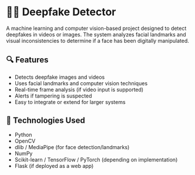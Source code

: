 
# 🕵️‍♂️ Deepfake Detector

A machine learning and computer vision-based project designed to detect deepfakes in videos or images. The system analyzes facial landmarks and visual inconsistencies to determine if a face has been digitally manipulated.

## 🔍 Features

- Detects deepfake images and videos
- Uses facial landmarks and computer vision techniques
- Real-time frame analysis (if video input is supported)
- Alerts if tampering is suspected
- Easy to integrate or extend for larger systems

## 🚀 Technologies Used

- Python
- OpenCV
- dlib / MediaPipe (for face detection/landmarks)
- NumPy
- Scikit-learn / TensorFlow / PyTorch (depending on implementation)
- Flask (if deployed as a web app)



